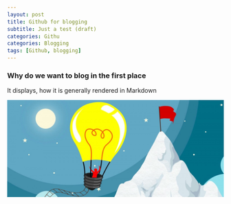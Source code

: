 ```yaml
---
layout: post
title: Github for blogging
subtitle: Just a test (draft)
categories: Githu
categories: Blogging
tags: [Github, blogging]
---
```


### Why do we want to blog in the first place

It displays, how it is generally rendered in Markdown

![balloons](/assets/images/banners/balloon-image.jpg)


